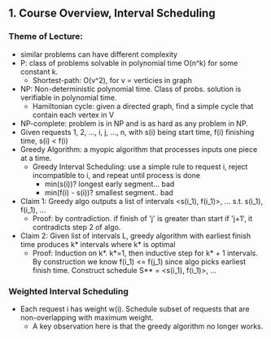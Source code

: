 ## 1. Course Overview, Interval Scheduling

### Theme of Lecture:
- similar problems can have different complexity
- P: class of problems solvable in polynomial time O(n^k) for some constant k. 
    - Shortest-path: O(v^2), for v = verticies in graph
- NP: Non-deterministic polynomial time. Class of probs. solution is verifiable in polynomial time.
    - Hamiltonian cycle: given a directed graph, find a simple cycle that contain each vertex in V
- NP-complete: problem is in NP and is as hard as any problem in NP. 
- Given requests 1, 2, ..., i, j, ..., n, with s(i) being start time, f(i) finishing time, s(i) < f(i)
- Greedy Algorithm: a myopic algorithm that processes inputs one piece at a time. 
    - Greedy Interval Scheduling: use a simple rule to request i, reject incompatible to i, and repeat until process is done
        - min(s(i))? longest early segment... bad
        - min(f(i) - s(i))? smallest segment.. bad
- Claim 1: Greedy algo outputs a list of intervals <s(i_1), f(i_1)>, ... s.t. s(i_1), f(i_1), ...
    - Proof: by contradiction. if finish of 'j' is greater than start if 'j+1', it contradicts step 2 of algo.
- Claim 2: Given list of intervals L, greedy algorithm with earliest finish time produces k* intervals where k* is optimal
    - Proof: Induction on k*. k*=1, then inductive step for k* + 1 intervals. By construction we know f(i_1) <= f(j_1) since algo picks earliest finish time. Construct schedule S** = <s(i_1), f(i_1)>, ...

### Weighted Interval Scheduling
- Each request i has weight w(i). Schedule subset of requests that are non-overlapping
with maximum weight.
    - A key observation here is that the greedy algorithm no longer works.